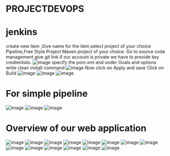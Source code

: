 # PROJECTDEVOPS
# jenkins
create new item ,Give name for the item,select project of your choice Pipeline,Free Style Project Maven project of your choice.
Go to source code management give git link if our account is private we have to provide key credientials.
![image](https://user-images.githubusercontent.com/96177041/236122398-dbb68175-4a7a-46fd-a1aa-f6134e4df2bc.png)
specify the pom.xml and under Goals and options write clean install command
![image](https://user-images.githubusercontent.com/96177041/236122800-ea252ee9-a506-4e61-9a98-b1fd4301cc8a.png)
Now click on Apply and save 
Click on Build
![image](https://user-images.githubusercontent.com/96177041/236123104-ed7c0fc9-7fa6-4a4d-a60a-be7a7c85e61d.png)
![image](https://user-images.githubusercontent.com/96177041/236123119-ada065ad-4514-46b9-9d11-525eeb785be3.png)
![image](https://user-images.githubusercontent.com/96177041/236123133-1c548e91-6bde-4571-8dc2-944aa913e068.png)
# For simple pipeline 
![image](https://user-images.githubusercontent.com/96177041/236123236-4cb2835e-89e4-4e10-b9ed-93ae2788de46.png)
![image](https://user-images.githubusercontent.com/96177041/236123255-49a09404-a44a-4f8d-85cb-85193a081a23.png)
![image](https://user-images.githubusercontent.com/96177041/236123282-707bc761-e683-4e54-96d8-37489ebf13ed.png)
# Overview of our web application
![image](https://user-images.githubusercontent.com/96177041/236142646-ec84d446-1355-4df0-978d-1930f9188005.png)
![image](https://user-images.githubusercontent.com/96177041/236142674-b86c128a-62aa-4eae-8505-2696a515bae1.png)
![image](https://user-images.githubusercontent.com/96177041/236142725-58b02271-dfbb-4388-b00e-b364aecd0ed7.png)
![image](https://user-images.githubusercontent.com/96177041/236142803-64b96546-ab19-48ed-8471-741290f857f1.png)
![image](https://user-images.githubusercontent.com/96177041/236142880-209ef28f-c2af-4121-9e6b-4e068ba0a91a.png)
![image](https://user-images.githubusercontent.com/96177041/236142919-28a9e342-7eb7-4a1a-8ed5-812397f07cd1.png)
![image](https://user-images.githubusercontent.com/96177041/236142940-4248695f-cd4c-4493-a4bd-df29bb0e5e44.png)
![image](https://user-images.githubusercontent.com/96177041/236142970-42fffb69-01c5-4f34-94ae-fb1e8d06fcc9.png)
![image](https://user-images.githubusercontent.com/96177041/236143023-88d5e35f-72ac-4749-9676-6e11a9e2e814.png)
![image](https://user-images.githubusercontent.com/96177041/236143133-77ae6886-fdd4-423c-9385-eb03df8230d5.png)
![image](https://user-images.githubusercontent.com/96177041/236143173-af09177f-9e8a-4777-8f28-869979b5e49b.png)
![image](https://user-images.githubusercontent.com/96177041/236143227-1b268942-1633-4ca5-b7ca-e109f07da7d6.png)
![image](https://user-images.githubusercontent.com/96177041/236143282-1d0b1218-02c6-4c04-8399-b5526c2cd193.png)
![image](https://user-images.githubusercontent.com/96177041/236143330-3f81304f-1a5d-4b0a-b883-14f207f6a51d.png)


